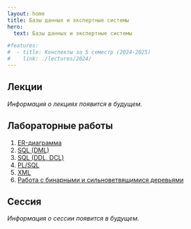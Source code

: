 ```yaml
---
layout: home
title: Базы данных и экспертные системы
hero:
  text: Базы данных и экспертные системы

#features:
#  - title: Конспекты за 5 семестр (2024-2025)
#    link: ./lectures/2024/
---
```


## Лекции
*Информация о лекциях появится в будущем.*

## Лабораторные работы

1. [ER-диаграмма](./labs/2024/01/)
2. [SQL (DML)](./labs/2024/02/)
3. [SQL (DDL, DCL)](./labs/2024/03/)
4. [PL/SQL](./labs/2024/04/)
5. [XML](./labs/2024/05/)
6. [Работа с бинарными и сильноветвящимися деревьями](./labs/2024/06/)

## Сессия
*Информация о сессии появится в будущем.*